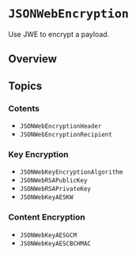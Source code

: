 # ``JSONWebEncryption``

Use JWE to encrypt a payload.

## Overview

## Topics

### Cotents

- ``JSONWebEncryptionHeader``
- ``JSONWebEncryptionRecipient``

### Key Encryption

- ``JSONWebKeyEncryptionAlgorithm``
- ``JSONWebRSAPublicKey``
- ``JSONWebRSAPrivateKey``
- ``JSONWebKeyAESKW``

### Content Encryption

- ``JSONWebKeyAESGCM``
- ``JSONWebKeyAESCBCHMAC``
